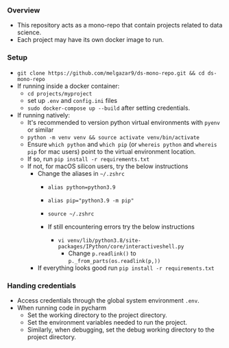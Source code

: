 ### Overview
- This repository acts as a mono-repo that contain projects related to data science.
- Each project may have its own docker image to run.

### Setup
- `git clone https://github.com/melgazar9/ds-mono-repo.git && cd ds-mono-repo`
- If running inside a docker container:
  - `cd projects/myproject`
  - set up `.env` and `config.ini` files
  - `sudo docker-compose up --build` after setting credentials.
- If running natively:
  - It's recommended to version python virtual environments with `pyenv` or similar
  - `python -m venv venv && source activate venv/bin/activate`
  - Ensure `which python` and `which pip` (or `whereis python` and `whereis pip` for mac users) point to the virtual environment location.
  - If so, run `pip install -r requirements.txt`
  - If not, for macOS silicon users, try the below instructions
    - Change the aliases in `~/.zshrc`
      - `alias python=python3.9`
      - `alias pip="python3.9 -m pip"`
      - `source ~/.zshrc`
    
      - If still encountering errors try the below instructions
        - `vi venv/lib/python3.8/site-packages/IPython/core/interactiveshell.py`
          - Change `p.readlink()` to `p._from_parts(os.readlink(p,))`
    - If everything looks good run `pip install -r requirements.txt`


### Handing credentials
  - Access credentials through the global system environment `.env`.
  - When running code in pycharm
    - Set the working directory to the project directory.
    - Set the environment variables needed to run the project.
    - Similarly, when debugging, set the debug working directory to the project directory.
